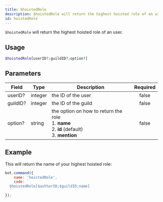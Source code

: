 ```yaml
---
title: $hoistedRole
description: $hoistedRole will return the highest hoisted role of an user.
id: hoistedRole
---
```


`$hoistedRole` will return the highest hoisted role of an user.

## Usage

```php
$hoistedRole[userID?;guildID?;option?]
```

## Parameters

| Field    | Type    | Description                                                                                               | Required |
|----------|---------|-----------------------------------------------------------------------------------------------------------|:--------:|
| userID?  | integer | the ID of the user                                                                                        |  false   |
| guildID? | integer | the ID of the guild                                                                                       |  false   |
| option?  | string  | the option on how to return the role <br /> 1. **name** <br /> 2. **id**  (default) <br /> 3. **mention** |  false   |

## Example

This will return the name of your highest hoisted role:

```javascript
bot.command({
    name: 'hoistedRole',
    code: `
  $hoistedRole[$authorID;$guildID;name]
  `
});
```

